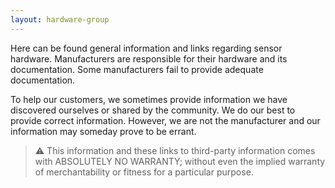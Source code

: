 ```yaml
---
layout: hardware-group
---
```

Here can be found general information and links regarding sensor hardware.
Manufacturers are responsible for their hardware and its documentation.
Some manufacturers fail to provide adequate documentation.

To help our customers, we sometimes provide information we have discovered
ourselves or shared by the community. We do our best to provide correct
information. However, we are not the manufacturer and our information may
someday prove to be errant.

> :warning: This information and these links to third-party information
> comes with ABSOLUTELY NO WARRANTY; without even the implied warranty of
> merchantability or fitness for a particular purpose.
